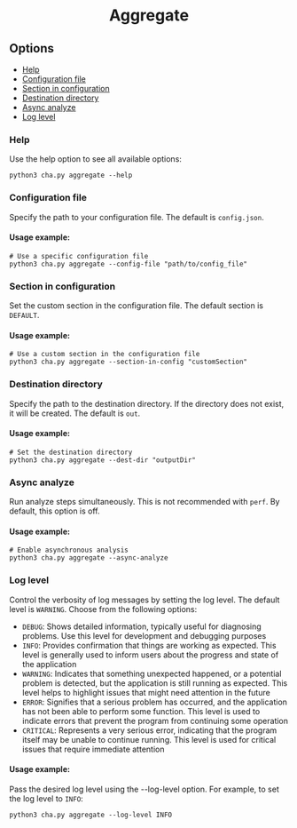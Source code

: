 <h1 align="center"> Aggregate</h1>

## Options
- [Help](#help)
- [Configuration file](#configuration-file)
- [Section in configuration](#section-in-configuration)
- [Destination directory](#destination-directory)
- [Async analyze](#async-analyze)
- [Log level](#log-level)

### Help
Use the help option to see all available options:
```shell
python3 cha.py aggregate --help
```

### Configuration file
Specify the path to your configuration file. The default is `config.json`.
#### Usage example:
```shell
# Use a specific configuration file
python3 cha.py aggregate --config-file "path/to/config_file"
```

### Section in configuration
Set the custom section in the configuration file. The default section is `DEFAULT`.
#### Usage example:
```shell
# Use a custom section in the configuration file
python3 cha.py aggregate --section-in-config "customSection"
```

### Destination directory
Specify the path to the destination directory. If the directory does not exist, it will be created. The default is `out`.
#### Usage example:
```shell
# Set the destination directory
python3 cha.py aggregate --dest-dir "outputDir"
```

### Async analyze
Run analyze steps simultaneously. This is not recommended with `perf`. By default, this option is off.
#### Usage example:
```shell
# Enable asynchronous analysis
python3 cha.py aggregate --async-analyze
```

### Log level
Control the verbosity of log messages by setting the log level. The default level is `WARNING`. Choose from the following options:
- `DEBUG`: Shows detailed information, typically useful for diagnosing problems. Use this level for development and debugging purposes
- `INFO`: Provides confirmation that things are working as expected. This level is generally used to inform users about the progress and state of the application
- `WARNING`: Indicates that something unexpected happened, or a potential problem is detected, but the application is still running as expected. This level helps to highlight issues that might need attention in the future
- `ERROR`: Signifies that a serious problem has occurred, and the application has not been able to perform some function. This level is used to indicate errors that prevent the program from continuing some operation
- `CRITICAL`: Represents a very serious error, indicating that the program itself may be unable to continue running. This level is used for critical issues that require immediate attention

#### Usage example:
Pass the desired log level using the --log-level option. For example, to set the log level to `INFO`:
```shell
python3 cha.py aggregate --log-level INFO
```

